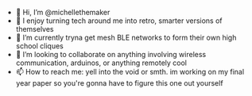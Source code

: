 - 👋 Hi, I’m @michellethemaker
- 👀 I enjoy turning tech around me into retro, smarter versions of themselves
- 🌱 I’m currently tryna get mesh BLE networks to form their own high school cliques
- 💞️ I’m looking to collaborate on anything involving wireless communication, arduinos, or anything remotely cool
- 📫 How to reach me: yell into the void or smth. im working on my final year paper so you're gonna have to figure this one out yourself

<!---
michellethemaker/michellethemaker is a ✨ special ✨ repository because its `README.md` (this file) appears on your GitHub profile.
You can click the Preview link to take a look at your changes.
--->
